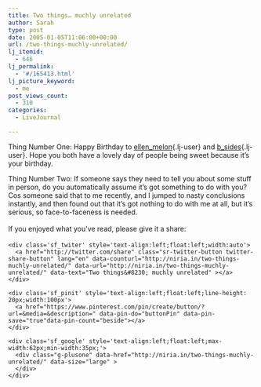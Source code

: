 ```yaml
---
title: Two things… muchly unrelated
author: Sarah
type: post
date: 2005-01-05T11:06:00+00:00
url: /two-things-muchly-unrelated/
lj_itemid:
  - 646
lj_permalink:
  - '#/165413.html'
lj_picture_keyword:
  - me
post_views_count:
  - 310
categories:
  - LiveJournal

---
```

<div id="fb-root">
</div>

Thing Number One: Happy Birthday to [ellen_melon][1]{.lj-user} and [b_sides][2]{.lj-user}. Hope you both have a lovely day of people being sweet because it&#8217;s your birthday.

Thing Number Two: If someone says they need to tell you about some stuff in person, do you automatically assume it&#8217;s got something to do with you? Cos someone said that to me recently, and I jumped to nasty conclusions instantly, and then found out that it&#8217;s got nothing to do with me at all, but it&#8217;s serious, so face-to-faceness is needed.

<div class='sfsi_Sicons' style='width: 100%; display: inline-block; vertical-align: middle; text-align:left'>
  <div style='margin:0px 8px 0px 0px; line-height: 24px'>
    <span>If you enjoyed what you've read, please give it a share:</span>
  </div>
  
  <div class='sfsi_socialwpr'>
    <div class='sf_fb' style='text-align:left;width:125px'>
      <div class="fb-like" href="http://niria.in/two-things-muchly-unrelated/" width="180" send="false" showfaces="false"  action="like" data-share="true"data-layout="button_count" >
      </div>
    </div>
    
    <div class='sf_twiter' style='text-align:left;float:left;width:auto'>
      <a href="http://twitter.com/share" class="sr-twitter-button twitter-share-button" lang="en" data-counturl="http://niria.in/two-things-muchly-unrelated/" data-url="http://niria.in/two-things-muchly-unrelated/" data-text="Two things&#8230; muchly unrelated" ></a>
    </div>
    
    <div class='sf_pinit' style='text-align:left;float:left;line-height: 20px;width:100px'>
      <a href="https://www.pinterest.com/pin/create/button/?url=&media=&description=" data-pin-do="buttonPin" data-pin-save="true"data-pin-count="beside"></a>
    </div>
    
    <div class='sf_google' style='text-align:left;float:left;max-width:62px;min-width:35px;'>
      <div class="g-plusone" data-href="http://niria.in/two-things-muchly-unrelated/" data-size="large" >
      </div>
    </div>
  </div>
</div>

 [1]: http://ellen_melon.livejournal.com/
 [2]: http://b_sides.livejournal.com/